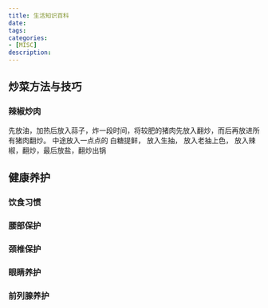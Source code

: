 ```yaml
---
title: 生活知识百科
date:
tags:
categories:
- [MISC]
description: 
---
```




## 炒菜方法与技巧

### 辣椒炒肉

先放油，加热后放入蒜子，炸一段时间，将较肥的猪肉先放入翻炒，而后再放进所有猪肉翻炒。  中途放入一点点的 白糖提鲜， 放入生抽，  放入老抽上色， 放入辣椒，翻炒，最后放盐，翻炒出锅


## 健康养护

### 饮食习惯


### 腰部保护


### 颈椎保护


### 眼睛养护


### 前列腺养护





